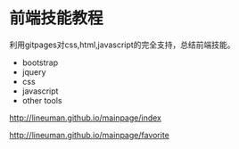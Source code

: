 
# 前端技能教程

利用gitpages对css,html,javascript的完全支持，总结前端技能。

* bootstrap
* jquery
* css
* javascript
* other tools


http://lineuman.github.io/mainpage/index

http://lineuman.github.io/mainpage/favorite

